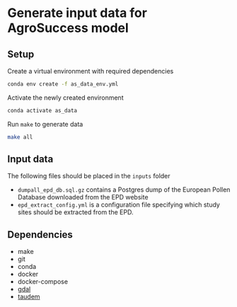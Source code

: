 # Generate input data for AgroSuccess model

## Setup

Create a virtual environment with required dependencies
```bash
conda env create -f as_data_env.yml
```

Activate the newly created environment

```bash
conda activate as_data
```

Run `make` to generate data

```bash
make all
```

## Input data

The following files should be placed in the `inputs` folder

- `dumpall_epd_db.sql.gz` contains a Postgres dump of the European Pollen Database
  downloaded from the EPD website
- `epd_extract_config.yml` is a configuration file specifying which study sites
  should be extracted from the EPD.

## Dependencies

- make
- git
- conda
- docker
- docker-compose
- [gdal](https://gdal.org/)
- [taudem](http://hydrology.usu.edu/taudem/taudem5/index.html)
